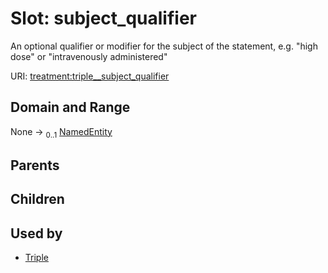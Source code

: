 
# Slot: subject_qualifier


An optional qualifier or modifier for the subject of the statement, e.g. "high dose" or "intravenously administered"

URI: [treatment:triple__subject_qualifier](http://w3id.org/ontogpt/treatments/triple__subject_qualifier)


## Domain and Range

None &#8594;  <sub>0..1</sub> [NamedEntity](NamedEntity.md)

## Parents


## Children


## Used by

 * [Triple](Triple.md)
